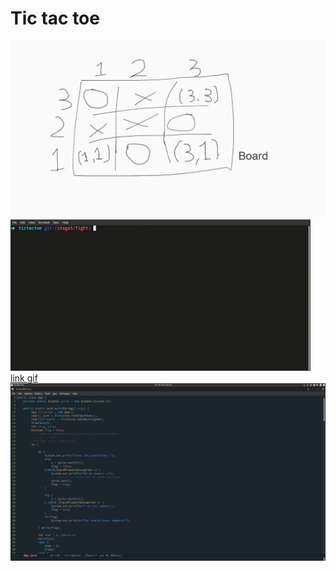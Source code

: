 # Tic tac toe

![Board](./tictactoe/img/board1.png)
![video tic](./tictactoe/img/tictactoe.gif)
[link gif](https://media.giphy.com/media/8KRu0Nuyav4ht8BLyS/giphy.gif)
![Workspace](./tictactoe/img/workspace.png)
